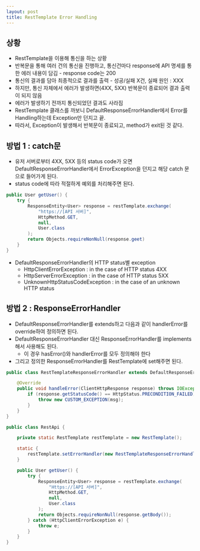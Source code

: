 ```yaml
---
layout: post
title: RestTemplate Error Handling
---
```


## 상황

- RestTemplate을 이용해 통신을 하는 상황
- 반복문을 통해 여러 건의 통신을 진행하고, 통신건마다 response에 API 명세를 통한 에러 내용이 담김 - response code는 200
- 통신의 결과를 담아 최종적으로 결과를 출력 - 성공/실패 X건, 실패 원인 : XXX
- 하지만, 통신 자체에서 에러가 발생하면(4XX, 5XX) 반복문이 종료되어 결과 출력이 되지 않음
- 에러가 발생하기 전까지 통신되었던 결과도 사라짐
- RestTemplate 클래스를 까보니 DefaultResponseErrorHandler에서 Error를 Handling하는데 Exception만 던지고 끝.
- 따라서, Exception이 발생해서 반복문이 종료되고, method가 exit된 것 같다.

## 방법 1 : catch문

- 유저 서버로부터 4XX, 5XX 등의 status code가 오면 DefaultResponseErrorHandler에서 ErrorException을 던지고 해당 catch 문으로 들어가게 된다.
- status code에 따라 적절하게 예외를 처리해주면 된다.

```java
public User getUser() {
    try {
        ResponseEntity<User> response = restTemplate.exchange(
            "https://[API 서버]",
            HttpMethod.GET,
            null,
            User.class
        );
        return Objects.requireNonNull(response.geet)
    }
}
```

- DefaultResponseErrorHandler의 HTTP status별 exception
    - HttpClientErrorException : in the case of HTTP status 4XX
    - HttpServerErrorException : in the case of HTTP status 5XX
    - UnknownHttpStatusCodeException : in the case of an unknown HTTP status

## 방법 2 : ResponseErrorHandler

- DefaultResponseErrorHandler를 extends하고 다음과 같이 handlerError를 override하여 정의하면 된다.
- DefaultResponseErrorHandler 대신 ResponseErrorHandler를 implements해서 사용해도 된다.
    - 이 경우 hasError()와 handlerError를 모두 정의해야 한다
- 그리고 정의한 ResponseErrorHandler를 RestTemplate에 set해주면 된다.

```java
public class RestTemplateResponseErrorHandler extends DefaultResponseErrorHandler {

    @Override
    public void handleError(ClientHttpResponse response) throws IOException {
        if (response.getStatusCode() == HttpStatus.PRECONDITION_FAILED) {
            throw new CUSTOM_EXCEPTION(msg);
        }
    }
}
```

```java
public class RestApi {

    private static RestTemplate restTemplate = new RestTemplate();

    static {
        restTemplate.setErrorHandler(new RestTemplateResponseErrorHandler());
    }

    public User getUser() {
        try {
            ResponseEntity<User> response = restTemplate.exchange(
                "Https://[API 서버]",
                HttpMethod.GET,
                null,
                User.class
            );
            return Objects.requireNonNull(response.getBody());
        } catch (HttpClientErrorException e) {
            throw e;
        }
    }
}
```